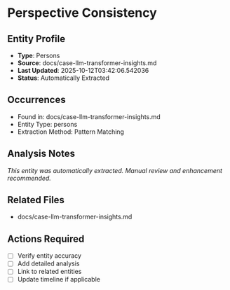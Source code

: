 # Perspective Consistency

## Entity Profile
- **Type**: Persons
- **Source**: docs/case-llm-transformer-insights.md
- **Last Updated**: 2025-10-12T03:42:06.542036
- **Status**: Automatically Extracted

## Occurrences
- Found in: docs/case-llm-transformer-insights.md
- Entity Type: persons
- Extraction Method: Pattern Matching

## Analysis Notes
*This entity was automatically extracted. Manual review and enhancement recommended.*

## Related Files
- docs/case-llm-transformer-insights.md

## Actions Required
- [ ] Verify entity accuracy
- [ ] Add detailed analysis
- [ ] Link to related entities
- [ ] Update timeline if applicable

